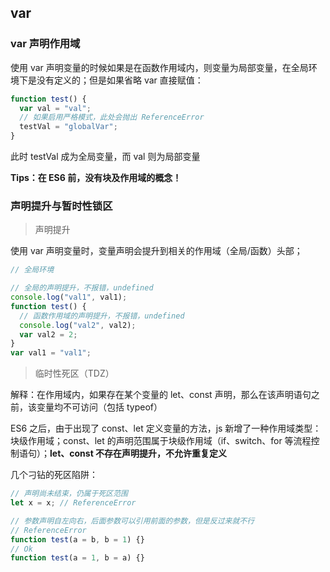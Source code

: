 ## var

### var 声明作用域

使用 var 声明变量的时候如果是在函数作用域内，则变量为局部变量，在全局环境下是没有定义的；但是如果省略 var 直接赋值：

```javascript
function test() {
  var val = "val";
  // 如果启用严格模式，此处会抛出 ReferenceError
  testVal = "globalVar";
}
```

此时 testVal 成为全局变量，而 val 则为局部变量

**Tips：在 ES6 前，没有块及作用域的概念！**

### 声明提升与暂时性锁区

> 声明提升

使用 var 声明变量时，变量声明会提升到相关的作用域（全局/函数）头部；

```javascript
// 全局环境

// 全局的声明提升，不报错，undefined
console.log("val1", val1);
function test() {
  // 函数作用域的声明提升，不报错，undefined
  console.log("val2", val2);
  var val2 = 2;
}
var val1 = "val1";
```

> 临时性死区（TDZ）

解释：在作用域内，如果存在某个变量的 let、const 声明，那么在该声明语句之前，该变量均不可访问（包括 typeof）

ES6 之后，由于出现了 const、let 定义变量的方法，js 新增了一种作用域类型：块级作用域；const、let 的声明范围属于块级作用域（if、switch、for 等流程控制语句）；**let、const 不存在声明提升，不允许重复定义**

几个刁钻的死区陷阱：

```javascript
// 声明尚未结束，仍属于死区范围
let x = x; // ReferenceError

// 参数声明自左向右，后面参数可以引用前面的参数，但是反过来就不行
// ReferenceError
function test(a = b, b = 1) {}
// Ok
function test(a = 1, b = a) {}
```
